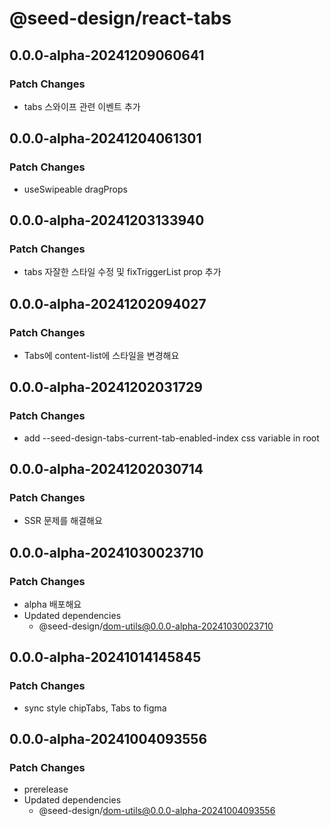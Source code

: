 # @seed-design/react-tabs

## 0.0.0-alpha-20241209060641

### Patch Changes

- tabs 스와이프 관련 이벤트 추가

## 0.0.0-alpha-20241204061301

### Patch Changes

- useSwipeable dragProps

## 0.0.0-alpha-20241203133940

### Patch Changes

- tabs 자잘한 스타일 수정 및 fixTriggerList prop 추가

## 0.0.0-alpha-20241202094027

### Patch Changes

- Tabs에 content-list에 스타일을 변경해요

## 0.0.0-alpha-20241202031729

### Patch Changes

- add --seed-design-tabs-current-tab-enabled-index css variable in root

## 0.0.0-alpha-20241202030714

### Patch Changes

- SSR 문제를 해결해요

## 0.0.0-alpha-20241030023710

### Patch Changes

- alpha 배포해요
- Updated dependencies
  - @seed-design/dom-utils@0.0.0-alpha-20241030023710

## 0.0.0-alpha-20241014145845

### Patch Changes

- sync style chipTabs, Tabs to figma

## 0.0.0-alpha-20241004093556

### Patch Changes

- prerelease
- Updated dependencies
  - @seed-design/dom-utils@0.0.0-alpha-20241004093556
